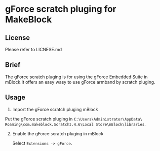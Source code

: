 # gForce scratch pluging for MakeBlock

## License

Please refer to LICNESE.md

## Brief
The gForce scratch pluging is for using the gForce Embedded Suite in 
mBlock.It offers an easy wasy to use gForce armband by scratch pluging.

## Usage
1. Import the gForce scratch pluging mBlock

Put the gForce scratch pluging in `C:\Users\Administrator\AppData\
Roaming\com.makeblock.Scratch3.4.6\Local Store\mBlock\libraries`.

2. Enable the gForce scratch pluging in mBlock

   Select `Extensions -> gForce`.
